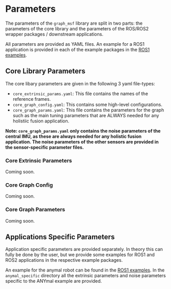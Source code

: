 # Parameters

The parameters of the `graph_msf` library are split in two parts: the parameters of the core library and the parameters of the ROS/ROS2 wrapper packages / downstream applications.

All parameters are provided as YAML files. An example for a ROS1 application is provided in each of the example packages in the [ROS1 examples](https://github.com/leggedrobotics/holistic_fusion/tree/main/ros).

## Core Library Parameters

The core libary parameters are given in the following 3 yaml file-types:
- `core_extrinsic_params.yaml`: This file contains the names of the reference frames.
- `core_graph_config.yaml`: This contains some high-level configurations.
- `core_graph_params.yaml`: This file contains the parameters for the graph such as the main tuning parameters that are ALWAYS needed for any holistiic fusion application.

**Note: `core_graph_params.yaml` only contains the noise parameters of the central IMU, as these are always needed for any holistic fusion application. The noise parameters of the other sensors are provided in the sensor-specific parameter files.**

### Core Extrinsic Parameters
Coming soon.

### Core Graph Config
Coming soon.

### Core Graph Parameters
Coming soon.

## Applications Specific Parameters

Application specific parameters are provided separately.
In theory this can fully be done by the user, but we provide some examples for ROS1 and ROS2 applications in the respective example packages.

An example for the anymal robot can be found in the [ROS1 examples](https://github.com/leggedrobotics/holistic_fusion/tree/main/ros).
In the `anymal_specific` directory all the extrinsic parameters and noise parameters specific to the ANYmal example are provided.